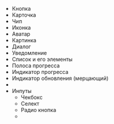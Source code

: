 - Кнопка
- Карточка
- Чип
- Иконка
- Аватар
- Картинка
- Диалог
- Уведомление
- Список и его элементы
- Полоса прогресса
- Индикатор прогресса
- Индикатор обновления (мерцающий)
- 
- Инпуты
	- Чекбокс
	- Селект
	- Радио кнопка
	- 
